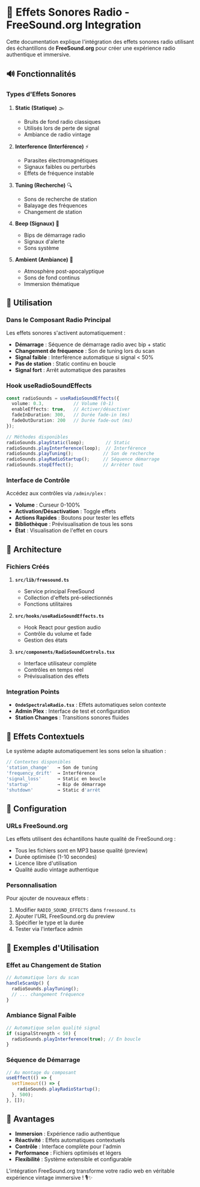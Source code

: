 # 🎵 Effets Sonores Radio - FreeSound.org Integration

Cette documentation explique l'intégration des effets sonores radio utilisant des échantillons de **FreeSound.org** pour créer une expérience radio authentique et immersive.

## 🔊 Fonctionnalités

### Types d'Effets Sonores

1. **Static (Statique)** 🌫️
   - Bruits de fond radio classiques
   - Utilisés lors de perte de signal
   - Ambiance de radio vintage

2. **Interference (Interférence)** ⚡
   - Parasites électromagnétiques 
   - Signaux faibles ou perturbés
   - Effets de fréquence instable

3. **Tuning (Recherche)** 🔍
   - Sons de recherche de station
   - Balayage des fréquences
   - Changement de station

4. **Beep (Signaux)** 📶
   - Bips de démarrage radio
   - Signaux d'alerte
   - Sons système

5. **Ambient (Ambiance)** 🌊
   - Atmosphère post-apocalyptique
   - Sons de fond continus
   - Immersion thématique

## 🚀 Utilisation

### Dans le Composant Radio Principal

Les effets sonores s'activent automatiquement :

- **Démarrage** : Séquence de démarrage radio avec bip + static
- **Changement de fréquence** : Son de tuning lors du scan
- **Signal faible** : Interférence automatique si signal < 50%  
- **Pas de station** : Static continu en boucle
- **Signal fort** : Arrêt automatique des parasites

### Hook useRadioSoundEffects

```typescript
const radioSounds = useRadioSoundEffects({
  volume: 0.3,           // Volume (0-1)
  enableEffects: true,   // Activer/désactiver
  fadeInDuration: 300,   // Durée fade-in (ms)
  fadeOutDuration: 200   // Durée fade-out (ms)
});

// Méthodes disponibles
radioSounds.playStatic(loop);        // Static
radioSounds.playInterference(loop);  // Interférence  
radioSounds.playTuning();           // Son de recherche
radioSounds.playRadioStartup();     // Séquence démarrage
radioSounds.stopEffect();           // Arrêter tout
```

### Interface de Contrôle

Accédez aux contrôles via `/admin/plex` :

- **Volume** : Curseur 0-100%
- **Activation/Désactivation** : Toggle effets
- **Actions Rapides** : Boutons pour tester les effets
- **Bibliothèque** : Prévisualisation de tous les sons
- **État** : Visualisation de l'effet en cours

## 📂 Architecture

### Fichiers Créés

1. **`src/lib/freesound.ts`**
   - Service principal FreeSound
   - Collection d'effets pré-sélectionnés
   - Fonctions utilitaires

2. **`src/hooks/useRadioSoundEffects.ts`**
   - Hook React pour gestion audio
   - Contrôle du volume et fade
   - Gestion des états

3. **`src/components/RadioSoundControls.tsx`**
   - Interface utilisateur complète
   - Contrôles en temps réel
   - Prévisualisation des effets

### Integration Points

- **`OndeSpectraleRadio.tsx`** : Effets automatiques selon contexte
- **Admin Plex** : Interface de test et configuration
- **Station Changes** : Transitions sonores fluides

## 🎯 Effets Contextuels

Le système adapte automatiquement les sons selon la situation :

```typescript
// Contextes disponibles
'station_change'   → Son de tuning
'frequency_drift'  → Interférence 
'signal_loss'      → Static en boucle
'startup'          → Bip de démarrage
'shutdown'         → Static d'arrêt
```

## 🔧 Configuration

### URLs FreeSound.org

Les effets utilisent des échantillons haute qualité de FreeSound.org :

- Tous les fichiers sont en MP3 basse qualité (preview)
- Durée optimisée (1-10 secondes)
- Licence libre d'utilisation
- Qualité audio vintage authentique

### Personnalisation

Pour ajouter de nouveaux effets :

1. Modifier `RADIO_SOUND_EFFECTS` dans `freesound.ts`
2. Ajouter l'URL FreeSound.org du preview
3. Spécifier le type et la durée
4. Tester via l'interface admin

## 🎵 Exemples d'Utilisation

### Effet au Changement de Station
```typescript
// Automatique lors du scan
handleScanUp() {
  radioSounds.playTuning();
  // ... changement fréquence
}
```

### Ambiance Signal Faible
```typescript
// Automatique selon qualité signal
if (signalStrength < 50) {
  radioSounds.playInterference(true); // En boucle
}
```

### Séquence de Démarrage
```typescript
// Au montage du composant
useEffect(() => {
  setTimeout(() => {
    radioSounds.playRadioStartup();
  }, 500);
}, []);
```

## 🌟 Avantages

- **Immersion** : Expérience radio authentique
- **Réactivité** : Effets automatiques contextuels  
- **Contrôle** : Interface complète pour l'admin
- **Performance** : Fichiers optimisés et légers
- **Flexibilité** : Système extensible et configurable

L'intégration FreeSound.org transforme votre radio web en véritable expérience vintage immersive ! 🎙️✨